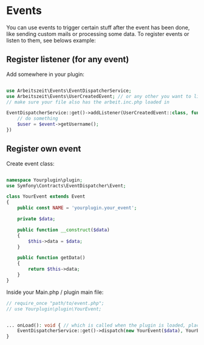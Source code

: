 # Events

You can use events to trigger certain stuff after the event has been done, like sending custom mails or processing some data.
To register events or listen to them, see belows example:

## Register listener (for any event)

Add somewhere in your plugin:

```php

use Arbeitszeit\Events\EventDispatcherService;
use Arbeitszeit\Events\UserCreatedEvent; // or any other you want to listen to
// make sure your file also has the arbeit.inc.php loaded in

EventDispatcherService::get()->addListener(UserCreatedEvent::class, function (UserCreatedEvent $event){
    // do something
    $user = $event->getUsername();
})
```

## Register own event

Create event class:

```php

namespace Yourplugin\plugin;
use Symfony\Contracts\EventDispatcher\Event;

class YourEvent extends Event
{
    public const NAME = 'yourplugin.your_event';

    private $data;

    public function __construct($data)
    {
        $this->data = $data;
    }

    public function getData()
    {
        return $this->data;
    }
}

```

Inside your Main.php / plugin main file:

```php
// require_once "path/to/event.php";
// use Yourplugin\plugin\YourEvent;


... onLoad(): void { // which is called when the plugin is loaded, place below line somewhere else if you want to trigger it later
    EventDispatcherService::get()->dispatch(new YourEvent($data), YourEvent::NAME);
}

```

